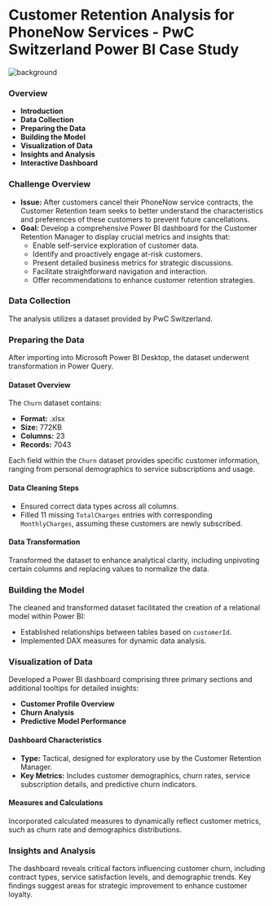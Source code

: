 # Customer Retention Analysis for PhoneNow Services - PwC Switzerland Power BI Case Study

![background](https://user-images.githubusercontent.com/100661121/234232235-7a620f8e-e6e4-4385-8051-5fd6cfd52828.png)

### Overview
- **Introduction**
- **Data Collection**
- **Preparing the Data**
- **Building the Model**
- **Visualization of Data**
- **Insights and Analysis**
- **Interactive Dashboard**

### Challenge Overview
- **Issue:** After customers cancel their PhoneNow service contracts, the Customer Retention team seeks to better understand the characteristics and preferences of these customers to prevent future cancellations.
- **Goal:** Develop a comprehensive Power BI dashboard for the Customer Retention Manager to display crucial metrics and insights that:
  - Enable self-service exploration of customer data.
  - Identify and proactively engage at-risk customers.
  - Present detailed business metrics for strategic discussions.
  - Facilitate straightforward navigation and interaction.
  - Offer recommendations to enhance customer retention strategies.

### Data Collection
The analysis utilizes a dataset provided by PwC Switzerland.

### Preparing the Data
After importing into Microsoft Power BI Desktop, the dataset underwent transformation in Power Query.

#### Dataset Overview
The `Churn` dataset contains:
- **Format:** .xlsx
- **Size:** 772KB
- **Columns:** 23
- **Records:** 7043

Each field within the `Churn` dataset provides specific customer information, ranging from personal demographics to service subscriptions and usage.

#### Data Cleaning Steps
- Ensured correct data types across all columns.
- Filled 11 missing `TotalCharges` entries with corresponding `MonthlyCharges`, assuming these customers are newly subscribed.

#### Data Transformation
Transformed the dataset to enhance analytical clarity, including unpivoting certain columns and replacing values to normalize the data. 

### Building the Model
The cleaned and transformed dataset facilitated the creation of a relational model within Power BI:
- Established relationships between tables based on `customerId`.
- Implemented DAX measures for dynamic data analysis.

### Visualization of Data
Developed a Power BI dashboard comprising three primary sections and additional tooltips for detailed insights:
- **Customer Profile Overview**
- **Churn Analysis**
- **Predictive Model Performance**

#### Dashboard Characteristics
- **Type:** Tactical, designed for exploratory use by the Customer Retention Manager.
- **Key Metrics:** Includes customer demographics, churn rates, service subscription details, and predictive churn indicators.

#### Measures and Calculations
Incorporated calculated measures to dynamically reflect customer metrics, such as churn rate and demographics distributions.

### Insights and Analysis
The dashboard reveals critical factors influencing customer churn, including contract types, service satisfaction levels, and demographic trends. Key findings suggest areas for strategic improvement to enhance customer loyalty.

